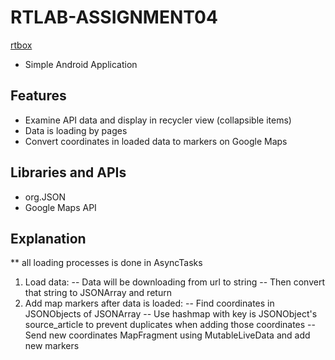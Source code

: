 # RTLAB-ASSIGNMENT04

[rtbox](https://rtbox.rta.vn/s/E3ij2DmaNX9LmQj#pdfviewer)


- Simple Android Application

## Features

- Examine API data and display in recycler view (collapsible items)
- Data is loading by pages
- Convert coordinates in loaded data to markers on Google Maps

## Libraries and APIs

- org.JSON
- Google Maps API 

## Explanation
** all loading processes is done in AsyncTasks
1. Load data:
-- Data will be downloading from url to string
-- Then convert that string to JSONArray and return
2. Add map markers after data is loaded:
-- Find coordinates in JSONObjects of JSONArray
-- Use hashmap with key is JSONObject's source_article to prevent duplicates when adding those coordinates
-- Send new coordinates MapFragment using MutableLiveData and add new markers
